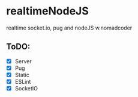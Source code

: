 # realtimeNodeJS
realtime socket.io, pug and nodeJS w.nomadcoder

## ToDO:
- [x] Server
- [x] Pug
- [x] Static
- [x] ESLint
- [x] SocketIO